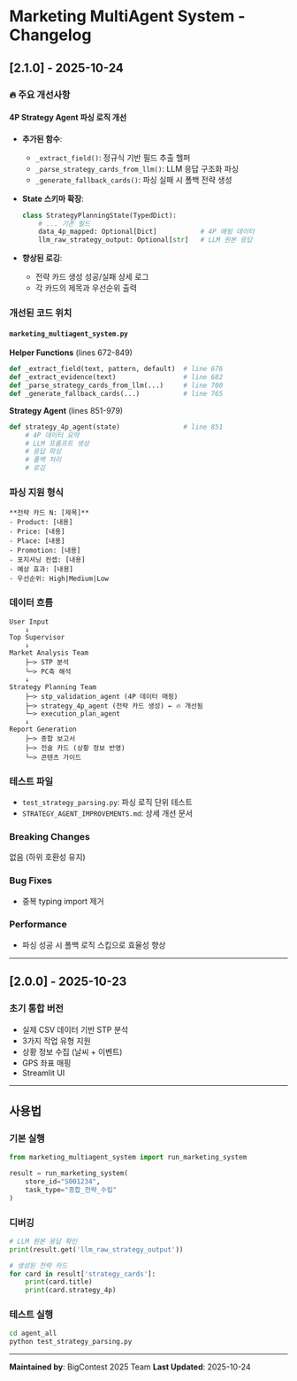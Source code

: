 # Marketing MultiAgent System - Changelog

## [2.1.0] - 2025-10-24

### 🔥 주요 개선사항

#### 4P Strategy Agent 파싱 로직 개선
- **추가된 함수**:
  - `_extract_field()`: 정규식 기반 필드 추출 헬퍼
  - `_parse_strategy_cards_from_llm()`: LLM 응답 구조화 파싱
  - `_generate_fallback_cards()`: 파싱 실패 시 폴백 전략 생성

- **State 스키마 확장**:
  ```python
  class StrategyPlanningState(TypedDict):
      # ... 기존 필드
      data_4p_mapped: Optional[Dict]           # 4P 매핑 데이터
      llm_raw_strategy_output: Optional[str]   # LLM 원본 응답
  ```

- **향상된 로깅**:
  - 전략 카드 생성 성공/실패 상세 로그
  - 각 카드의 제목과 우선순위 출력

### 개선된 코드 위치

#### `marketing_multiagent_system.py`

**Helper Functions** (lines 672-849)
```python
def _extract_field(text, pattern, default)  # line 676
def _extract_evidence(text)                 # line 682
def _parse_strategy_cards_from_llm(...)     # line 700
def _generate_fallback_cards(...)           # line 765
```

**Strategy Agent** (lines 851-979)
```python
def strategy_4p_agent(state)                # line 851
    # 4P 데이터 요약
    # LLM 프롬프트 생성
    # 응답 파싱
    # 폴백 처리
    # 로깅
```

### 파싱 지원 형식

```
**전략 카드 N: [제목]**
- Product: [내용]
- Price: [내용]
- Place: [내용]
- Promotion: [내용]
- 포지셔닝 컨셉: [내용]
- 예상 효과: [내용]
- 우선순위: High|Medium|Low
```

### 데이터 흐름

```
User Input
    ↓
Top Supervisor
    ↓
Market Analysis Team
    ├─> STP 분석
    └─> PC축 해석
    ↓
Strategy Planning Team
    ├─> stp_validation_agent (4P 데이터 매핑)
    ├─> strategy_4p_agent (전략 카드 생성) ← 🔥 개선됨
    └─> execution_plan_agent
    ↓
Report Generation
    ├─> 종합 보고서
    ├─> 전술 카드 (상황 정보 반영)
    └─> 콘텐츠 가이드
```

### 테스트 파일

- `test_strategy_parsing.py`: 파싱 로직 단위 테스트
- `STRATEGY_AGENT_IMPROVEMENTS.md`: 상세 개선 문서

### Breaking Changes
없음 (하위 호환성 유지)

### Bug Fixes
- 중복 typing import 제거

### Performance
- 파싱 성공 시 폴백 로직 스킵으로 효율성 향상

---

## [2.0.0] - 2025-10-23

### 초기 통합 버전
- 실제 CSV 데이터 기반 STP 분석
- 3가지 작업 유형 지원
- 상황 정보 수집 (날씨 + 이벤트)
- GPS 좌표 매핑
- Streamlit UI

---

## 사용법

### 기본 실행
```python
from marketing_multiagent_system import run_marketing_system

result = run_marketing_system(
    store_id="S001234",
    task_type="종합_전략_수립"
)
```

### 디버깅
```python
# LLM 원본 응답 확인
print(result.get('llm_raw_strategy_output'))

# 생성된 전략 카드
for card in result['strategy_cards']:
    print(card.title)
    print(card.strategy_4p)
```

### 테스트 실행
```bash
cd agent_all
python test_strategy_parsing.py
```

---

**Maintained by**: BigContest 2025 Team
**Last Updated**: 2025-10-24

